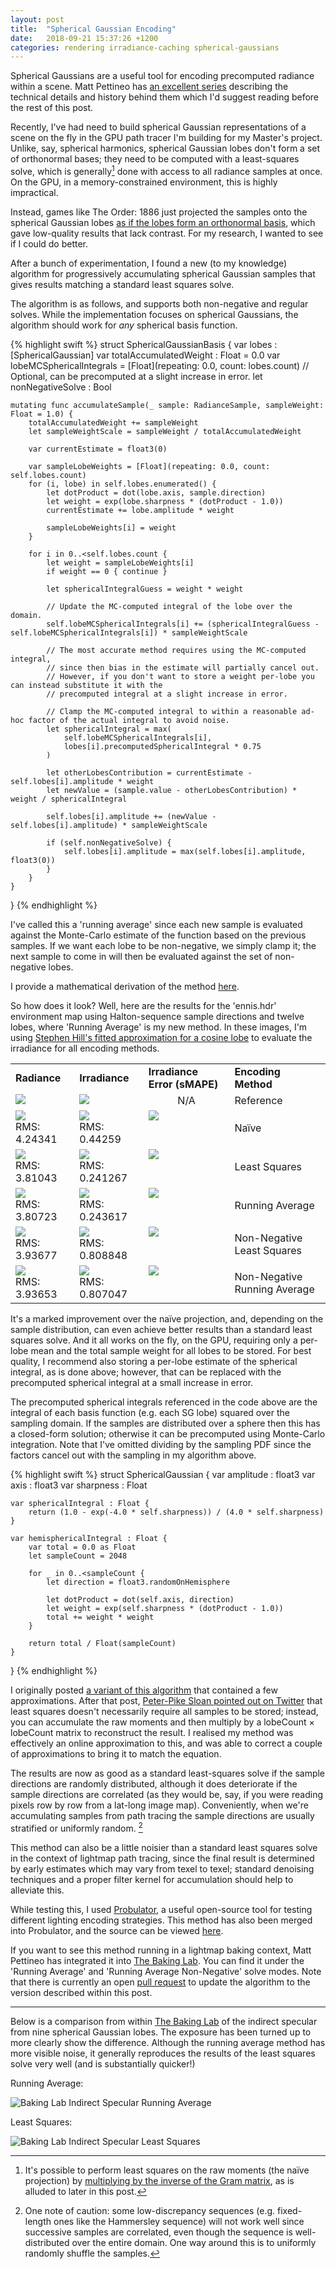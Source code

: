 ```yaml
---
layout: post
title:  "Spherical Gaussian Encoding"
date:   2018-09-21 15:37:26 +1200
categories: rendering irradiance-caching spherical-gaussians
---
```


Spherical Gaussians are a useful tool for encoding precomputed radiance within a scene. Matt Pettineo has [an excellent series](https://mynameismjp.wordpress.com/2016/10/09/sg-series-part-1-a-brief-and-incomplete-history-of-baked-lighting-representations/) describing the technical details and history behind them which I'd suggest reading before the rest of this post.

Recently, I've had need to build spherical Gaussian representations of a scene on the fly in the GPU path tracer I'm building for my Master's project. Unlike, say, spherical harmonics, spherical Gaussian lobes don't form a set of orthonormal bases; they need to be computed with a least-squares solve, which is generally[^1] done with access to all radiance samples at once. On the GPU, in a memory-constrained environment, this is highly impractical. 

[^1]: It's possible to perform least squares on the raw moments (the naïve projection) by [multiplying by the inverse of the Gram matrix](https://twitter.com/PeterPikeSloan/status/1044783992191385600), as is alluded to later in this post. 

Instead, games like The Order: 1886 just projected the samples onto the spherical Gaussian lobes [as if the lobes form an orthonormal basis](https://mynameismjp.wordpress.com/2016/10/09/sg-series-part-5-approximating-radiance-and-irradiance-with-sgs/), which gave low-quality results that lack contrast. For my research, I wanted to see if I could do better.

After a bunch of experimentation, I found a new (to my knowledge) algorithm for progressively accumulating spherical Gaussian samples that gives results matching a standard least squares solve. 

The algorithm is as follows, and supports both non-negative and regular solves. While the implementation focuses on spherical Gaussians, the algorithm should work for *any* spherical basis function.

{% highlight swift %}
struct SphericalGaussianBasis {
    var lobes : [SphericalGaussian]
    var totalAccumulatedWeight : Float = 0.0
    var lobeMCSphericalIntegrals = [Float](repeating: 0.0, count: lobes.count) // Optional, can be precomputed at a slight increase in error.
    let nonNegativeSolve : Bool
    
    mutating func accumulateSample(_ sample: RadianceSample, sampleWeight: Float = 1.0) {
        totalAccumulatedWeight += sampleWeight
        let sampleWeightScale = sampleWeight / totalAccumulatedWeight
        
        var currentEstimate = float3(0)
        
        var sampleLobeWeights = [Float](repeating: 0.0, count: self.lobes.count)
        for (i, lobe) in self.lobes.enumerated() {
            let dotProduct = dot(lobe.axis, sample.direction)
            let weight = exp(lobe.sharpness * (dotProduct - 1.0))
            currentEstimate += lobe.amplitude * weight
            
            sampleLobeWeights[i] = weight
        }
        
        for i in 0..<self.lobes.count {
            let weight = sampleLobeWeights[i]
            if weight == 0 { continue }
            
            let sphericalIntegralGuess = weight * weight
            
            // Update the MC-computed integral of the lobe over the domain.
            self.lobeMCSphericalIntegrals[i] += (sphericalIntegralGuess - self.lobeMCSphericalIntegrals[i]) * sampleWeightScale
            
            // The most accurate method requires using the MC-computed integral, 
            // since then bias in the estimate will partially cancel out.
            // However, if you don't want to store a weight per-lobe you can instead substitute it with the
            // precomputed integral at a slight increase in error.

            // Clamp the MC-computed integral to within a reasonable ad-hoc factor of the actual integral to avoid noise.
            let sphericalIntegral = max(
                self.lobeMCSphericalIntegrals[i],
                lobes[i].precomputedSphericalIntegral * 0.75
            )
            
            let otherLobesContribution = currentEstimate - self.lobes[i].amplitude * weight
            let newValue = (sample.value - otherLobesContribution) * weight / sphericalIntegral
            
            self.lobes[i].amplitude += (newValue - self.lobes[i].amplitude) * sampleWeightScale
            
            if (self.nonNegativeSolve) {
                self.lobes[i].amplitude = max(self.lobes[i].amplitude, float3(0))
            }
        }
    }
}
{% endhighlight %}

I've called this a 'running average' since each new sample is evaluated against the Monte-Carlo estimate of the function based on the previous samples. If we want each lobe to be non-negative, we simply clamp it; the next sample to come in will then be evaluated against the set of non-negative lobes.

I provide a mathematical derivation of the method [here](/rendering/irradiance-caching/spherical-gaussians/2018/10/02/running-average-derivation.html).

So how does it look? Well, here are the results for the 'ennis.hdr' environment map using Halton-sequence sample directions and twelve lobes, where 'Running Average' is my new method. In these images, I'm using [Stephen Hill's fitted approximation for a cosine lobe](https://mynameismjp.wordpress.com/2016/10/09/sg-series-part-3-diffuse-lighting-from-an-sg-light-source/) to evaluate the irradiance for all encoding methods. 

<table>
<tr><td><b>Radiance</b></td><td><b>Irradiance</b></td><td><b>Irradiance Error (sMAPE)</b></td><td><b>Encoding Method</b></td></tr>
<tr><td valign="top"><img src="/assets/spherical-gaussians/radianceMCIS.png"/></td><td valign="top"><img src="/assets/spherical-gaussians/irradianceMCIS.png"/></td><td><center>N/A</center></td><td>Reference</td></tr>
<tr><td valign="top"><img src="/assets/spherical-gaussians/radianceSG.png"/><br/>RMS: 4.24341</td><td valign="top"><img src="/assets/spherical-gaussians/irradianceSG.png"/><br/>RMS: 0.44259</td><td valign="top"><img src="/assets/spherical-gaussians/irradianceErrorSG.png"/></td><td>Naïve</td></tr>
<tr><td valign="top"><img src="/assets/spherical-gaussians/radianceSGLS.png"/><br/>RMS: 3.81043</td><td valign="top"><img src="/assets/spherical-gaussians/irradianceSGLS.png"/><br/>RMS: 0.241267</td><td valign="top"><img src="/assets/spherical-gaussians/irradianceErrorSGLS.png"/></td><td>Least Squares</td></tr>
<tr><td valign="top"><img src="/assets/spherical-gaussians/radianceSGRA2.png"/><br/>RMS: 3.80723</td><td valign="top"><img src="/assets/spherical-gaussians/irradianceSGRA2.png"/><br/>RMS: 0.243617</td><td valign="top"><img src="/assets/spherical-gaussians/irradianceErrorSGRA2.png"/></td><td>Running Average</td></tr>
<tr><td valign="top"><img src="/assets/spherical-gaussians/radianceSGNNLS.png"/><br/>RMS: 3.93677</td><td valign="top"><img src="/assets/spherical-gaussians/irradianceSGNNLS.png"/><br/>RMS: 0.808848</td><td valign="top"><img src="/assets/spherical-gaussians/irradianceErrorSGNNLS.png"/></td><td>Non-Negative Least Squares</td></tr>
<tr><td valign="top"><img src="/assets/spherical-gaussians/radianceSGNNRA2.png"/><br/>RMS: 3.93653</td><td valign="top"><img src="/assets/spherical-gaussians/irradianceSGNNRA2.png"/><br/>RMS: 0.807047</td><td valign="top"><img src="/assets/spherical-gaussians/irradianceErrorSGNNRA2.png"/></td><td>Non-Negative Running Average</td></tr>
</table>

It's a marked improvement over the naïve projection, and, depending on the sample distribution, can even achieve better results than a standard least squares solve. And it all works on the fly, on the GPU, requiring only a per-lobe mean and the total sample weight for all lobes to be stored. For best quality, I recommend also storing a per-lobe estimate of the spherical integral, as is done above; however, that can be replaced with the precomputed spherical integral at a small increase in error.

The precomputed spherical integrals referenced in the code above are the integral of each basis function (e.g. each SG lobe) squared over the sampling domain. If the samples are distributed over a sphere then this has a closed-form solution; otherwise it can be precomputed using Monte-Carlo integration. Note that I've omitted dividing by the sampling PDF since the factors cancel out with the sampling in my algorithm above.

{% highlight swift %}
struct SphericalGaussian {
    var amplitude : float3
    var axis : float3
    var sharpness : Float
    
    var sphericalIntegral : Float {
        return (1.0 - exp(-4.0 * self.sharpness)) / (4.0 * self.sharpness)
    }
    
    var hemisphericalIntegral : Float {
        var total = 0.0 as Float
        let sampleCount = 2048
        
        for _ in 0..<sampleCount {
            let direction = float3.randomOnHemisphere
            
            let dotProduct = dot(self.axis, direction)
            let weight = exp(self.sharpness * (dotProduct - 1.0))
            total += weight * weight
        }
        
        return total / Float(sampleCount)
    }
}
{% endhighlight %}

I originally posted [a variant of this algorithm](/rendering/irradiance-caching/spherical-gaussians/2018/09/21/spherical-gaussians-old.html) that contained a few approximations. After that post, [Peter-Pike Sloan pointed out on Twitter](https://twitter.com/PeterPikeSloan/status/1044482721223856128) that least squares doesn't necessarily require all samples to be stored; instead, you can accumulate the raw moments and then multiply by a lobeCount × lobeCount matrix to reconstruct the result. I realised my method was effectively an online approximation to this, and was able to correct a couple of approximations to bring it to match the equation.

The results are now as good as a standard least-squares solve if the sample directions are randomly distributed, although it does deteriorate if the sample directions are correlated (as they would be, say, if you were reading pixels row by row from a lat-long image map). Conveniently, when we're accumulating samples from path tracing the sample directions are usually stratified or uniformly random. [^2] 

This method can also be a little noisier than a standard least squares solve in the context of lightmap path tracing, since the final result is determined by early estimates which may vary from texel to texel; standard denoising techniques and a proper filter kernel for accumulation should help to alleviate this.

[^2]: One note of caution: some low-discrepancy sequences (e.g. fixed-length ones like the Hammersley sequence) will not work well since successive samples are correlated, even though the sequence is well-distributed over the entire domain. One way around this is to uniformly randomly shuffle the samples. 

While testing this, I used [Probulator](https://github.com/kayru/Probulator), a useful open-source tool for testing different lighting encoding strategies. This method has also been merged into Probulator, and the source can be viewed [here](https://github.com/kayru/Probulator/blob/86351e5f3ed78f086837e215f028a344b058dfb5/Source/Probulator/ExperimentSG.h#L155).

If you want to see this method running in a lightmap baking context, Matt Pettineo has integrated it into [The Baking Lab](https://github.com/TheRealMJP/BakingLab). You can find it under the 'Running Average' and 'Running Average Non-Negative' solve modes. Note that there is currently an open [pull request](https://github.com/TheRealMJP/BakingLab/pull/5) to update the algorithm to the version described within this post.

-------

Below is a comparison from within [The Baking Lab](https://github.com/TheRealMJP/BakingLab) of the indirect specular from nine spherical Gaussian lobes. The exposure has been turned up to more clearly show the difference. Although the running average method has more visible noise, it generally reproduces the results of the least squares solve very well (and is substantially quicker!)

Running Average:

![Baking Lab Indirect Specular Running Average](/assets/spherical-gaussians/BakingLab-RunningAverage.png)

Least Squares:

![Baking Lab Indirect Specular Least Squares](/assets/spherical-gaussians/BakingLab-LeastSquares.png)